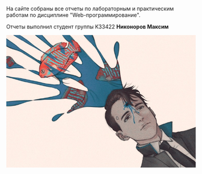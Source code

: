 <br>
На сайте собраны все отчеты по лабораторным и практическим работам по дисциплине "Web-программирование".

Отчеты выполнил студент группы K33422 <b>Никоноров Максим</b>

![Коннор отдыхает](pics/connor.jpg)